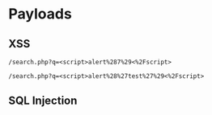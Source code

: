 # Payloads

## XSS

`/search.php?q=<script>alert%287%29<%2Fscript>`

`/search.php?q=<script>alert%28%27test%27%29<%2Fscript>`


## SQL Injection
